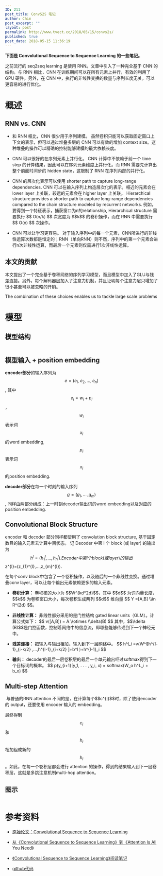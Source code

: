 ```yaml
---
ID: 211
post_title: ConvS2S 笔记
author: Chin
post_excerpt: ""
layout: post
permalink: http://www.tvect.cc/2018/05/15/convs2s/
published: true
post_date: 2018-05-15 11:36:19
---
```

<strong>下面是 Convolutional Sequence to Sequence Learning 的一些笔记。</strong>

之前流行的 seq2seq learning 是使用 RNN。文章中引入了一种完全基于 CNN 的结构。与 RNN 相比，CNN 在训练期间可以在所有元素上并行，有效的利用了 GPU 硬件。另外，在 CNN 中，执行的非线性变换的数量与序列长度无关，可以更容易的进行优化。

<h1>概述</h1>

<h2>RNN vs. CNN</h2>

<ul>
<li>和 RNN 相比，CNN 很少用于序列建模。
虽然卷积只能可以获取固定窗口上下文的表示，但可以通过堆叠多层的 CNN 可以有效的增加 context size。这种堆叠的操作可以精确的控制能够建模的最大依赖长度。</p></li>
<li><p>CNN 可以很好的在序列元素上并行化。
CNN 计算中不依赖于前一个 time step 的计算结果，因此可以在序列元素维度上并行化。而 RNN 需要先计算出整个前面时间步的 hidden state，这限制了 RNN 在序列内部的并行化。</p></li>
<li><p>CNN 的层次化表示可以使用 shorter path to capture long-range dependencies.
CNN 可以在输入序列上构造层次化的表示，相近的元素会在 lower layer 上关联，较远的元素会在 higher layer 上关联。
Hierarchical structure provides a shorter path to capture long-range dependencies
compared to the chain structure modeled by recurrent networks.
例如，要得到一个特征表示，捕获窗口为n的relationship, Hierarchical structure 需要执行 $$ O(n/k) $$ 次宽度为 $$k$$ 的卷积操作，而在 RNN 中需要执行 $$ O(n) $$ 次操作。</p></li>
<li><p>CNN 可以让学习更容易。
对于输入序列中的每一个元素，CNN所进行的非线性运算次数都是恒定的；RNN（单向RNN）则不然，序列中的第一个元素会进行n次非线性运算，而最后一个元素则仅需进行1次非线性运算。</p></li>
</ul>

<h2>本文的贡献</h2>

<p>本文提出了一个完全基于卷积网络的序列学习模型，而且模型中加入了GLU与残差连接。另外，每个解码器层加入了注意力机制，并且证明每个注意力层只增加了很小甚至可以被忽略的开销。

The combination of these choices enables us to tackle large scale problems

<h1>模型</h1>

<h2>模型结构</h2>

<img src="http://www.tvect.cc/wp-content/uploads/2018/05/convs2s.png" alt="" />

<h2>模型输入 + position embedding</h2>

<strong>encoder部分</strong>的输入序列为 $$ e = (e_{1}, e_{2}, ... , e_{n}) $$, 其中 $$e_{i} = w_{i} + p_{i}$$，$$w_{i}$$ 表示词 $$x_{i}$$的word embedding, $$p_{i}$$ 表示词 $$x_{i}$$的position embedding.

<strong>decoder部分</strong>在每一个时刻的输入序列 $$g = (g_{1},...,g_{m}) $$, 同样由两部分组成：上一时刻decoder输出词的word embedding以及对应的position embedding.

<h2>Convolutional Block Structure</h2>

encoder 和 decoder 部分同样都使用了 convolution block structure, 基于固定数目的输入元素去计算中间状态。
记 Decoder 中第 l 个 block (或 layer) 的输出为 $$ h^{l} =  (h_{1}^{l},...,h_{n}^{l}). Encoder 中第 l 个 block (或 layer) 的输出 $$ z^{l}=(z_{1}^{l},...,z_{m}^{l}).

在每个conv block中包含了一个卷积操作，以及随后的一个非线性变换。通过堆叠conv layer，可以让每个输出元素依赖更多的输入元素。

<ul>
<li><strong>卷积计算：</strong>
卷积核的大小为 $$W^{kd*2d}$$，其中 $$d$$ 为词向量长度，$$k$$ 为卷积窗口大小，每次卷积生成两列 $$d$$ 维向量 $$ Y =[A,B] \\in R^{2d} $$。</p></li>
<li><p><strong>非线性计算：</strong>
非线性部分采用的是门控结构 gated linear units（GLM）。计算公式如下：
$$
v([A,B]) = A \\otimes \\delta(B)
$$
其中，$$\\delta (B)$$是门控函数，控制着网络中的信息流，即哪些能够传递到下一个神经元中。</p></li>
<li><p><strong>残差连接：</strong>
把输入与输出相加，输入到下一层网络中。
$$
h^l_i =v(W^l[h^{l-1}_{i-k/2} ,...,h^{l-1}_{i+k/2} ]+b^l )+h^{l-1}_i
$$</p></li>
<li><p><strong>输出：</strong>
decoder的最后一层卷积层的最后一个单元输出经过softmax得到下一个目标词的概率。
$$
p(y_{i+1}|y_1, . . . , y_i, x) = softmax(W_o h^L_i + b_o) 
$$</p></li>
</ul>

<h2>Multi-step Attention</h2>

<p><img src="http://www.tvect.cc/wp-content/uploads/2018/05/convs2s_att.png" alt="" />
与普通的RNN attention 不同的是，在计算每个$$c^{l}$$时，除了使用encoder 的 output，还要使用 encoder 输入的 embedding。

最终得到$$c_i$$和$$h_i$$相加组成新的$$h_i$$。如此，在每一个卷积层都会进行 attention 的操作，得到的结果输入到下一层卷积层，这就是多跳注意机制multi-hop attention。

<h2>图示</h2>

<img src="https://raw.githubusercontent.com/facebookresearch/fairseq/master/fairseq.gif" alt="" />

<h1>参考资料</h1>

<ul>
<li><p><a href="https://arxiv.org/abs/1705.03122">原始论文：Convolutional Sequence to Sequence Learning</a></p></li>
<li><p><a href="https://zhuanlan.zhihu.com/p/27464080">从《Convolutional Sequence to Sequence Learning》到《Attention Is All You Need》</a></p></li>
<li><p><a href="https://zhuanlan.zhihu.com/p/26918935">《Convolutional Sequence to Sequence Learning》阅读笔记</a></p></li>
<li><p><a href="https://github.com/facebookresearch/fairseq">github代码</a></p></li>
</ul>